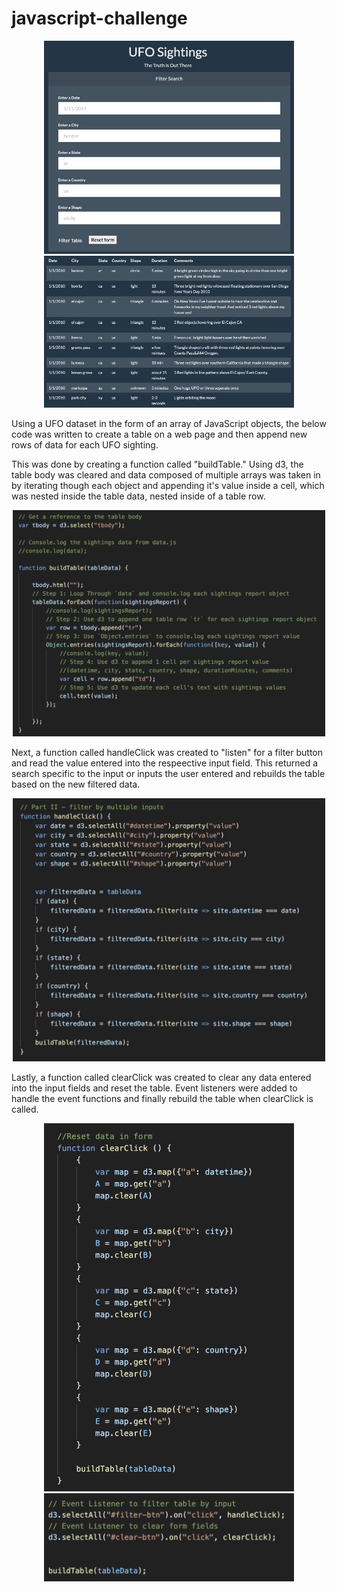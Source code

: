 # javascript-challenge

<p float="left" align="center">
  <img src="images/table.png" width="400" />
  <img src="images/table2.png" width="400" /> 
</p>

Using a UFO dataset in the form of an array of JavaScript objects, the below code was written to create a table on a web page and then append new rows of data for each UFO sighting.

This was done by creating a function called "buildTable."  Using d3, the table body was cleared and data composed of multiple arrays was taken in by iterating though each object and appending it's value inside a cell, which was nested inside the table data, nested inside of a table row. 

<p align="center">
  <img src="images/build_table.png" width="500" />
</p>


Next, a function called handleClick was created to "listen" for a filter button and read the value entered into the respeective input field.  This returned a search specific to the input or inputs the user entered and rebuilds the table based on the new filtered data.

<p align="center">
  <img src="images/input_filter.png" width="500" />
</p>

Lastly, a function called clearClick was created to clear any data entered into the input fields and reset the table.  Event listeners were added to handle the event functions and finally rebuild the table when clearClick is called.

<p float="left" align="center">
  <img src="images/clear_filter.png" width="400" />
  <img src="images/events.png" width="400" margin-top="0"/> 
</p>


